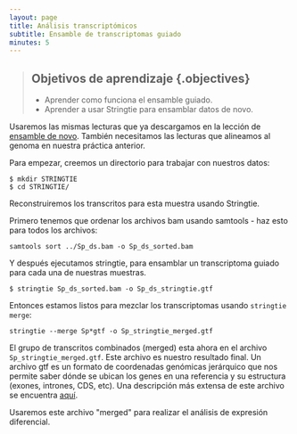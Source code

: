 ```yaml
---
layout: page
title: Análisis transcriptómicos
subtitle: Ensamble de transcriptomas guiado
minutes: 5
---
```

> ## Objetivos de aprendizaje {.objectives}
>
> *  Aprender como funciona el ensamble guiado.
> *  Aprender a usar Stringtie para ensamblar datos de novo.

Usaremos las mismas lecturas que ya descargamos en la lección de [ensamble de novo](02-assembly_denovo.html). 
También necesitamos las lecturas que alineamos al genoma en nuestra práctica anterior.

Para empezar, creemos un directorio para trabajar con nuestros datos:

~~~ {.bash}
$ mkdir STRINGTIE
$ cd STRINGTIE/
~~~ 

Reconstruiremos los transcritos para esta muestra usando Stringtie.

Primero tenemos que ordenar los archivos bam usando samtools - haz esto para todos los archivos:

~~~ {.bash}
samtools sort ../Sp_ds.bam -o Sp_ds_sorted.bam
~~~

Y después ejecutamos stringtie, para ensamblar un transcriptoma guiado para cada una de nuestras muestras. 

~~~ {.bash}
$ stringtie Sp_ds_sorted.bam -o Sp_ds_stringtie.gtf 
~~~ 

Entonces estamos listos para mezclar los transcriptomas usando `stringtie merge`:

~~~ {.bash}
stringtie --merge Sp*gtf -o Sp_stringtie_merged.gtf
~~~ 

El grupo de transcritos combinados (merged) esta ahora en el archivo `Sp_stringtie_merged.gtf`.
Este archivo es nuestro resultado final. Un archivo gtf es un 
formato de coordenadas genómicas jerárquico que nos permite saber dónde se ubican los genes
en una referencia y su estructura (exones, intrones, CDS, etc). Una descripción más extensa 
de este archivo se encuentra [aquí](https://www.ensembl.org/info/website/upload/gff.html).

Usaremos este archivo "merged" para realizar el análisis de expresión diferencial. 

